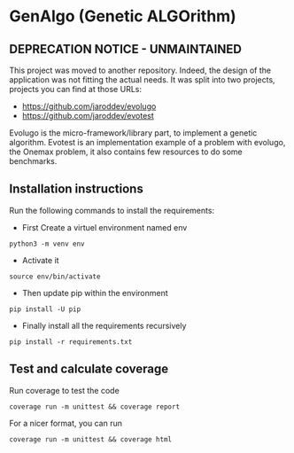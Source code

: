 # GenAlgo (Genetic ALGOrithm)

## DEPRECATION NOTICE - UNMAINTAINED

This project was moved to another repository. Indeed, the design of the application was not fitting the actual needs.
It was split into two projects, projects you can find at those URLs:
 - https://github.com/jaroddev/evolugo
 - https://github.com/jaroddev/evotest

Evolugo is the micro-framework/library part, to implement a genetic algorithm.
Evotest is an implementation example of a problem with evolugo, the Onemax problem, 
it also contains few resources to do some benchmarks.

## Installation instructions

Run the following commands to install the requirements:

- First Create a virtuel environment named env
```
python3 -m venv env
```

- Activate it
```
source env/bin/activate
```

- Then update pip within the environment
```
pip install -U pip
```

- Finally install all the requirements recursively
```
pip install -r requirements.txt
```

## Test and calculate coverage

Run coverage to test the code
```
coverage run -m unittest && coverage report
```

For a nicer format, you can run
```
coverage run -m unittest && coverage html
```
